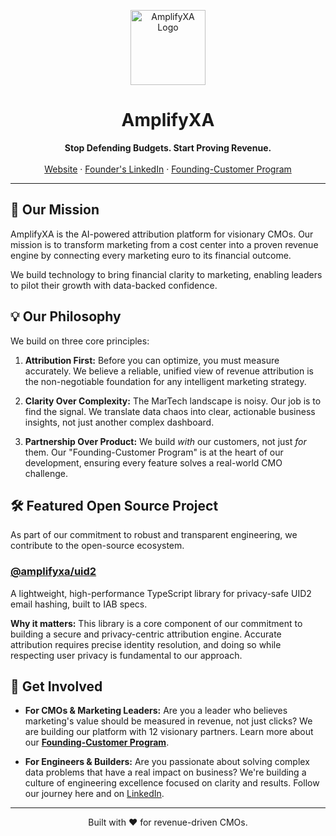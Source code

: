 <p align="center">
  <img src="https://i.ibb.co/Hp9yh127/amplify-XA-logo.png" alt="AmplifyXA Logo" width="120"/>
</p>

<h1 align="center">AmplifyXA</h1>

<p align="center">
  <strong>Stop Defending Budgets. Start Proving Revenue.</strong>
  <br />
  <br />
  <a href="https://www.amplifyxa.com">Website</a>
  ·
  <a href="URL_VERS_VOTRE_LINKEDIN_PERSONNEL">Founder's LinkedIn</a>
  ·
  <a href="URL_VERS_LA_PAGE_FCP">Founding-Customer Program</a>
</p>

---

## 🚀 Our Mission

AmplifyXA is the AI-powered attribution platform for visionary CMOs. Our mission is to transform marketing from a cost center into a proven revenue engine by connecting every marketing euro to its financial outcome.

We build technology to bring financial clarity to marketing, enabling leaders to pilot their growth with data-backed confidence.

## 💡 Our Philosophy

We build on three core principles:

1.  **Attribution First:** Before you can optimize, you must measure accurately. We believe a reliable, unified view of revenue attribution is the non-negotiable foundation for any intelligent marketing strategy.

2.  **Clarity Over Complexity:** The MarTech landscape is noisy. Our job is to find the signal. We translate data chaos into clear, actionable business insights, not just another complex dashboard.

3.  **Partnership Over Product:** We build *with* our customers, not just *for* them. Our "Founding-Customer Program" is at the heart of our development, ensuring every feature solves a real-world CMO challenge.

## 🛠️ Featured Open Source Project

As part of our commitment to robust and transparent engineering, we contribute to the open-source ecosystem.

### [@amplifyxa/uid2](https://github.com/bilLkarkariy/amplifyxa-uid2)

A lightweight, high-performance TypeScript library for privacy-safe UID2 email hashing, built to IAB specs.

**Why it matters:** This library is a core component of our commitment to building a secure and privacy-centric attribution engine. Accurate attribution requires precise identity resolution, and doing so while respecting user privacy is fundamental to our approach.

## 🤝 Get Involved

*   **For CMOs & Marketing Leaders:**
    Are you a leader who believes marketing's value should be measured in revenue, not just clicks? We are building our platform with 12 visionary partners. Learn more about our **[Founding-Customer Program](URL_VERS_LA_PAGE_FCP)**.

*   **For Engineers & Builders:**
    Are you passionate about solving complex data problems that have a real impact on business? We're building a culture of engineering excellence focused on clarity and results. Follow our journey here and on [LinkedIn](URL_VERS_VOTRE_LINKEDIN_PERSONNEL).

---

<p align="center">
  Built with ❤️ for revenue-driven CMOs.
</p>

